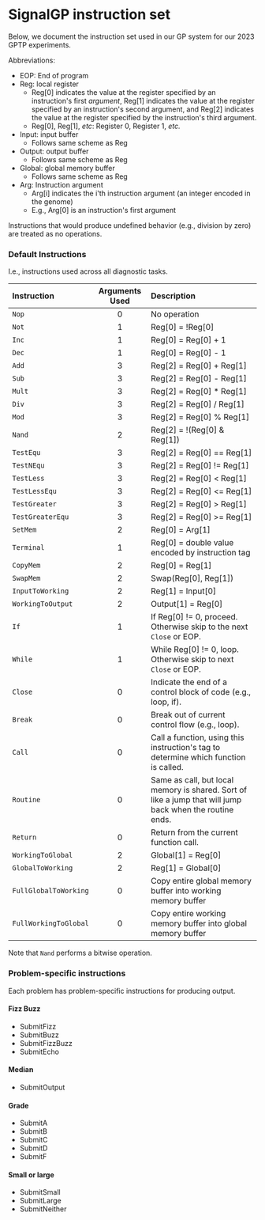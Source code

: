 # SignalGP instruction set

Below, we document the instruction set used in our GP system for our 2023 GPTP experiments.

Abbreviations:

- EOP: End of program
- Reg: local register
  - Reg[0] indicates the value at the register specified by an instruction's first _argument_, Reg[1] indicates the value at the register specified by an instruction's second argument, and Reg[2] indicates the value at the register specified by the instruction's third argument.
  - Reg[0], Reg[1], _etc_: Register 0, Register 1, _etc._
- Input: input buffer
  - Follows same scheme as Reg
- Output: output buffer
  - Follows same scheme as Reg
- Global: global memory buffer
  - Follows same scheme as Reg
- Arg: Instruction argument
  - Arg[i] indicates the i'th instruction argument (an integer encoded in the genome)
  - E.g., Arg[0] is an instruction's first argument

Instructions that would produce undefined behavior (e.g., division by zero) are treated as no operations.

### Default Instructions

I.e., instructions used across all diagnostic tasks.


| Instruction | Arguments Used | Description |
| :--- | :---: | :--- |
| `Nop` | 0 | No operation |
| `Not` | 1 | Reg[0] = !Reg[0] |
| `Inc` | 1 | Reg[0] = Reg[0] + 1 |
| `Dec` | 1 | Reg[0] = Reg[0] - 1 |
| `Add` | 3 | Reg[2] = Reg[0] + Reg[1] |
| `Sub` | 3 | Reg[2] = Reg[0] - Reg[1] |
| `Mult`  | 3 | Reg[2] = Reg[0] * Reg[1] |
| `Div` | 3 | Reg[2] = Reg[0] / Reg[1] |
| `Mod` | 3 | Reg[2] = Reg[0] % Reg[1] |
| `Nand` | 2 | Reg[2] = !(Reg[0] & Reg[1]) |
| `TestEqu`  | 3 | Reg[2] = Reg[0] == Reg[1] |
| `TestNEqu` | 3 | Reg[2] = Reg[0] != Reg[1] |
| `TestLess` | 3 | Reg[2] = Reg[0] < Reg[1] |
| `TestLessEqu` | 3 | Reg[2] = Reg[0] <= Reg[1] |
| `TestGreater`  | 3 | Reg[2] = Reg[0] > Reg[1] |
| `TestGreaterEqu`  | 3 | Reg[2] = Reg[0] >= Reg[1] |
| `SetMem` | 2 | Reg[0] = Arg[1] |
| `Terminal`  | 1 | Reg[0] = double value encoded by instruction tag |
| `CopyMem` | 2 | Reg[0] = Reg[1] |
| `SwapMem` | 2   | Swap(Reg[0], Reg[1]) |
| `InputToWorking`  | 2    | Reg[1] = Input[0] |
| `WorkingToOutput`  | 2    | Output[1] = Reg[0] |
| `If`      | 1   | If Reg[0] != 0, proceed. Otherwise skip to the next `Close` or EOP. |
| `While` | 1     | While Reg[0] != 0, loop. Otherwise skip to next `Close` or EOP. |
| `Close` | 0     | Indicate the end of a control block of code (e.g., loop, if). |
| `Break` | 0     | Break out of current control flow (e.g., loop). |
| `Call`  | 0    | Call a function, using this instruction's tag to determine which function is called. |
| `Routine`  | 0  | Same as call, but local memory is shared. Sort of like a jump that will jump back when the routine ends. |
| `Return`  | 0    | Return from the current function call. |
| `WorkingToGlobal` | 2 | Global[1] = Reg[0] |
| `GlobalToWorking` | 2 | Reg[1] = Global[0] |
| `FullGlobalToWorking` | 0 | Copy entire global memory buffer into working memory buffer |
| `FullWorkingToGlobal` | 0 | Copy entire working memory buffer into global memory buffer |

Note that `Nand` performs a bitwise operation.

### Problem-specific instructions

Each problem has problem-specific instructions for producing output.

#### Fizz Buzz

- SubmitFizz
- SubmitBuzz
- SubmitFizzBuzz
- SubmitEcho

#### Median

- SubmitOutput

#### Grade

- SubmitA
- SubmitB
- SubmitC
- SubmitD
- SubmitF

#### Small or large

- SubmitSmall
- SubmitLarge
- SubmitNeither